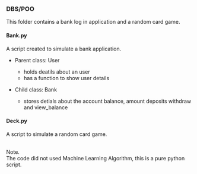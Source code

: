 ### DBS/POO

This folder contains a bank log in application and a random card game.

#### Bank.py
A script created to simulate a bank application.

- Parent class: User
	- holds deatils about an user
	- has a function to show user details

- Child class: Bank
  - stores detials about the account balance, amount deposits withdraw and view_balance

#### Deck.py
A script to simulate a random card game.

<br>
Note. 
<br>
The code did not used Machine Learning Algorithm, this is a pure python script.
